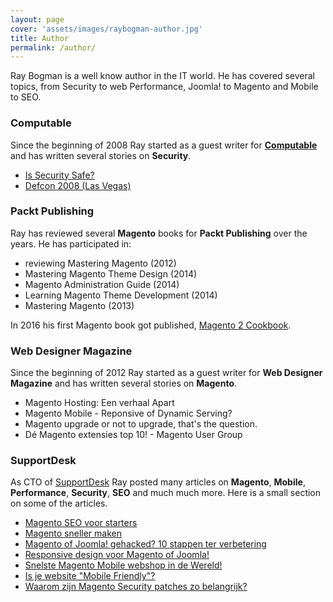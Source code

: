 ```yaml
---
layout: page
cover: 'assets/images/raybogman-author.jpg'
title: Author
permalink: /author/
---
```


Ray Bogman is a well know author in the IT world. He has covered several topics, from Security to web Performance, Joomla! to Magento and Mobile to SEO.

### Computable
Since the beginning of 2008 Ray started as a guest writer for **[Computable](https://www.computable.nl/profile/640/ray-bogman.html)** and has written several stories on **Security**.
- [Is Security Safe?](https://www.computable.nl/artikel/opinie/security/2495081/1509029/is-security-safe.html)
- [Defcon 2008 (Las Vegas)](https://www.computable.nl/artikel/opinie/security/2675197/1509029/defcon-2008-las-vegas.html)

### Packt Publishing
Ray has reviewed several **Magento** books for **Packt Publishing** over the years.
He has participated in:
- reviewing Mastering Magento (2012)
- Mastering Magento Theme Design (2014)
- Magento Administration Guide (2014)
- Learning Magento Theme Development (2014)
- Mastering Magento (2013)

In 2016 his first Magento book got published, [Magento 2 Cookbook](https://mage2cookbook.com/).

### Web Designer Magazine
Since the beginning of 2012 Ray started as a guest writer for **Web Designer Magazine** and has written several stories on **Magento**.
- Magento Hosting: Een verhaal Apart
- Magento Mobile - Reponsive of Dynamic Serving?
- Magento upgrade or not to upgrade, that's the question.
- Dé Magento extensies top 10! - Magento User Group

### SupportDesk
As CTO of [SupportDesk](https://www.supportdesk.nu/blog) Ray posted many articles on **Magento**, **Mobile**, **Performance**, **Security**, **SEO** and much much more. Here is a small section on some of the articles.
- [Magento SEO voor starters](https://www.supportdesk.nu/blog/51-magento-seo-voor-starters)
- [Magento sneller maken](https://www.supportdesk.nu/blog/58-magento-sneller-maken)
- [Magento of Joomla! gehacked? 10 stappen ter verbetering](https://www.supportdesk.nu/blog/89-magento-of-joomla-gehacked-10-stappen-ter-verbetering)
- [Responsive design voor Magento of Joomla!](https://www.supportdesk.nu/blog/102-responsive-design-voor-magento-of-joomla)
- [Snelste Magento Mobile webshop in de Wereld!](https://www.supportdesk.nu/blog/114-snelste-magento-mobile-webshop-in-de-wereld)
- [Is je website "Mobile Friendly"?](https://www.supportdesk.nu/blog/154-is-je-website-mobile-friendly)
- [Waarom zijn Magento Security patches zo belangrijk?](https://www.supportdesk.nu/blog/228-waarom-zijn-magento-security-patches-zo-belangrijk)
